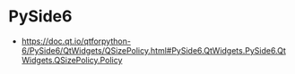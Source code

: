 # PySide6
* https://doc.qt.io/qtforpython-6/PySide6/QtWidgets/QSizePolicy.html#PySide6.QtWidgets.PySide6.QtWidgets.QSizePolicy.Policy